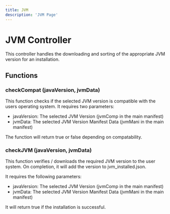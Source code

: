 ```yaml
---
title: JVM
description: 'JVM Page'
---
```

# JVM Controller

This controller handles the downloading and sorting of the appropriate JVM version for an installation.

## Functions

### checkCompat (javaVersion, jvmData)

This function checks if the selected JVM version is compatible with the users operating system. It requires two parameters: 

- javaVersion: The selected JVM Version (jvmComp in the main manifest)
- jvmData: The selected JVM Version Manifest Data (jvmMani in the main manifest)

The function will return true or false depending on compatability.


### checkJVM (javaVersion, jvmData)

This function verifies / downloads the required JVM version to the user system.
On completion, it will add the version to jvm_installed.json.

It requires the following parameters:

- javaVersion: The selected JVM Version (jvmComp in the main manifest)
- jvmData: The selected JVM Version Manifest Data (jvmMani in the main manifest)

It will return true if the installation is successful.